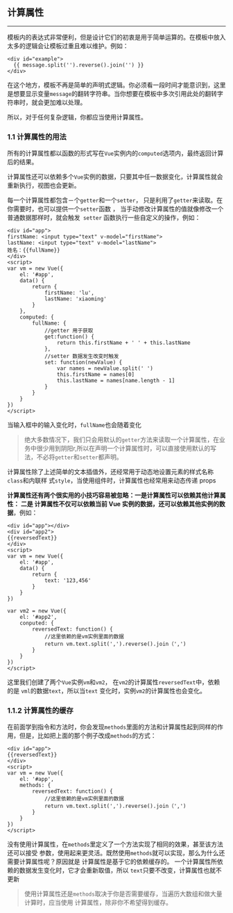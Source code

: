 ## 计算属性

<hr>

模板内的表达式非常便利，但是设计它们的初衷是用于简单运算的。在模板中放入太多的逻辑会让模板过重且难以维护。例如：
```
<div id="example">
  {{ message.split('').reverse().join('') }}
</div>
```
在这个地方，模板不再是简单的声明式逻辑。你必须看一段时间才能意识到，这里是想要显示变量` message `的翻转字符串。当你想要在模板中多次引用此处的翻转字符串时，就会更加难以处理。

所以，对于任何复杂逻辑，你都应当使用计算属性。

### 1.1 计算属性的用法

所有的计算属性都以函数的形式写在` Vue `实例内的` computed `选项内，最终返回计算后的结果。

计算属性还可以依赖多个` Vue `实例的数据，只要其中任一数据变化，计算属性就会重新执行，视图也会更新。

每一个计算属性都包含－个` getter `和一个` setter `， 只是利用了` getter `来读取。在你需要时，也可以提供一个` setter `函数 ， 当手动修改计算属性的值就像修改一个普通数据那样时，就会触发` setter` 函数执行一些自定义的操作，例如：

```
<div id="app">
firstName: <input type="text" v-model="firstName">
lastName: <input type="text" v-model="lastName">
姓名：{{fullName}}
</div>
<script>
var vm = new Vue({
    el: '#app',
    data() {
        return {
            firstName: 'lu',
            lastName: 'xiaoming'
        }
    },
    computed: {
        fullName: {
            //getter 用于获取
            get:function() {
                return this.firstName + ' ' + this.lastName
            },
            //setter 数据发生改变时触发
            set: function(newValue) {
                var names = newValue.split(' ')
                this.firstName = names[0]
                this.lastName = names[name.length - 1]
            }
        }
    }
})
</script>
```
当输入框中的输入变化时，` fullName `也会随着变化

>绝大多数情况下，我们只会用默认的` getter `方法来读取一个计算属性，在业务中很少用到阴阳r,所以在声明一个计算属性时，可以直接使用默认的写法，不必将` getter `和` setter `都声明。

计算属性除了上述简单的文本插值外，还经常用于动态地设置元素的样式名称` class `和内联样
式` style `，当使用组件时，计算属性也经常用来动态传递 props

**计算属性还有两个很实用的小技巧容易被忽略：一是计算属性可以依赖其他计算属性： 二是
计算属性不仅可以依赖当前 Vue 实例的数据，还可以依赖其他实例的数据**，例如：

```
<div id="app"></div>
<div id="app2">
{{reversedText}}
</div>
<script>
var vm = new Vue({
    el: '#app',
    data() {
        return {
            text: '123,456'
        }
    }
})

var vm2 = new Vue({
    el: '#app2',
    conputed: {
        reversedText: function() {
            //这里依赖的是vm实例里面的数据
            return vm.text.split(',').reverse().join（',')
        }
    }
})
</script>

```

这里我们创建了两个` Vue `实例` vm `和` vm2 `， 在` vm2 `的计算属性` reversedText `中，依赖的是
` vml `的数据` text `，所以当` text ` 变化时，实例` vm2 `的计算属性也会变化。

### 1.1.2 计算属性的缓存

在前面学到指令和方法时，你会发现` methods `里面的方法和计算属性起到同样的作用，但是，比如把上面的那个例子改成` methods `的方式：

```
<div id="app">
{{reversedText}}
</div>
<script>
var vm = new Vue({
    el: '#app',
    methods: {
        reversedText: function() {
            //这里依赖的是vm实例里面的数据
            return vm.text.split(',').reverse().join（',')
        }
    }
})
</script>

```
没有使用计算属性，在` methods `里定义了一个方法实现了相同的效果，甚至该方法还可以接受
参数，使用起来更灵活。既然使用` methods `就可以实现，那么为什么还需要计算属性呢？原因就是
计算属性是基于它的依赖缓存的。 一个计算属性所依赖的数据发生变化时，它才会重新取值，所以
` text `只要不改变，计算属性也就不更新

> 使用计算属性还是` methods `取决于你是否需要缓存，当遍历大数组和做大量计算时，应当使用
计算属性，除非你不希望得到缓存。

